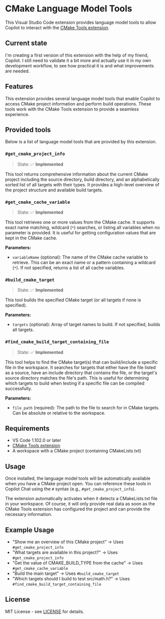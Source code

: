 # CMake Language Model Tools

This Visual Studio Code extension provides language model tools to allow Copilot to interact with the [CMake Tools extension](https://marketplace.visualstudio.com/items?itemName=ms-vscode.cmake-tools).

## Current state

I'm creating a first version of this extension with the help of my friend, Copilot.
I still need to validate it a bit more and actually use it in my own development workflow,
to see how practical it is and what improvements are needed.

## Features

This extension provides several language model tools that enable Copilot to access CMake project information and perform build operations. These tools work with the CMake Tools extension to provide a seamless experience.

## Provided tools

Below is a list of language model tools that are provided by this extension.

### `#get_cmake_project_info`

> State: ✅ **Implemented**

This tool returns comprehensive information about the current CMake project including the source directory, build directory, and an alphabetically sorted list of all targets with their types. It provides a high-level overview of the project structure and available build targets.

### `#get_cmake_cache_variable`

> State: ✅ **Implemented**

This tool retrieves one or more values from the CMake cache. It supports exact name matching, wildcard (`*`) searches, or listing all variables when no parameter is provided. It is useful for getting configuration values that are kept in the CMake cache.

**Parameters:**

- `variableName` (optional): The name of the CMake cache variable to retrieve. This can be an exact name or a pattern containing a wildcard (`*`). If not specified, returns a list of all cache variables.

### `#build_cmake_target`

> State: ✅ **Implemented**

This tool builds the specified CMake target (or all targets if none is specified).

**Parameters:**

- `targets` (optional): Array of target names to build. If not specified, builds all targets.

### `#find_cmake_build_target_containing_file`

> State: ✅ **Implemented**

This tool helps to find the CMake target(s) that can build/include a specific file in the workspace.
It searches for targets that either have the file listed as a source, have an include directory that contains the file, or the target's source directory matches the file's path.
This is useful for determining which targets to build when testing if a specific file can be compiled successfully.

**Parameters:**

- `file_path` (required): The path to the file to search for in CMake targets. Can be absolute or relative to the workspace.

## Requirements

- VS Code 1.102.0 or later
- [CMake Tools extension](https://marketplace.visualstudio.com/items?itemName=ms-vscode.cmake-tools)
- A workspace with a CMake project (containing CMakeLists.txt)

## Usage

Once installed, the language model tools will be automatically available when you have a CMake project open. You can reference these tools in Copilot Chat using the `#` syntax (e.g., `#get_cmake_project_info`).

The extension automatically activates when it detects a CMakeLists.txt file in your workspace.
Of course, it will only provide real data as soon as the CMake Tools extension has configured the project and can provide the necessary information.

## Example Usage

- "Show me an overview of this CMake project" → Uses `#get_cmake_project_info`
- "What targets are available in this project?" → Uses `#get_cmake_project_info`
- "Get the value of CMAKE_BUILD_TYPE from the cache" → Uses `#get_cmake_cache_variable`
- "Build the main target" → Uses `#build_cmake_target`
- "Which targets should I build to test src/math.h?" → Uses `#find_cmake_build_target_containing_file`

## License

MIT License - see [LICENSE](LICENSE) for details.
